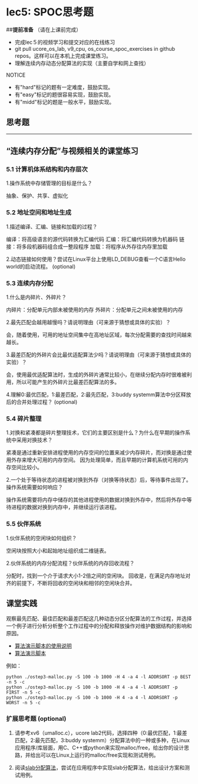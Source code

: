 # lec5: SPOC思考题

##**提前准备**
（请在上课前完成）

- 完成lec５的视频学习和提交对应的在线练习
- git pull ucore_os_lab, v9_cpu, os_course_spoc_exercises in github repos。这样可以在本机上完成课堂练习。
- 理解连续内存动态分配算法的实现（主要自学和网上查找）

NOTICE
- 有"hard"标记的题有一定难度，鼓励实现。
- 有"easy"标记的题很容易实现，鼓励实现。
- 有"midd"标记的题是一般水平，鼓励实现。


## 思考题
---

## “连续内存分配”与视频相关的课堂练习

### 5.1 计算机体系结构和内存层次

1.操作系统中存储管理的目标是什么？

抽象、保护、共享、虚拟化

### 5.2 地址空间和地址生成
1.描述编译、汇编、链接和加载的过程？

编译：将高级语言的源代码转换为汇编代码
汇编：将汇编代码转换为机器码
链接：将多段机器码组合成一整段程序
加载：将程序从外存往内存里加载

2.动态链接如何使用？尝试在Linux平台上使用LD_DEBUG查看一个C语言Hello world的启动流程。  (optional)



### 5.3 连续内存分配
1.什么是内碎片、外碎片？

内碎片：分配单元内部未被使用的内存
外碎片：分配单元之间未被使用的内存

2.最先匹配会越用越慢吗？请说明理由（可来源于猜想或具体的实验）？

会，随着使用，可用的地址空间集中在高地址区域，每次分配需要的查找时间越来越长。

3.最差匹配的外碎片会比最优适配算法少吗？请说明理由（可来源于猜想或具体的实验）？

会，使用最优适配算法时，生成的外碎片通常比较小，在继续分配内存时很难被利用，所以可能产生的外碎片比最差匹配算法的多。

4.理解0:最优匹配，1:最差匹配，2:最先匹配，3:buddy systemm算法中分区释放后的合并处理过程？ (optional)


### 5.4 碎片整理
1.对换和紧凑都是碎片整理技术，它们的主要区别是什么？为什么在早期的操作系统中采用对换技术？

紧凑是通过重新安排进程使用的内存空间的位置来减少内存碎片，而对换是通过使用外存来增大可用的内存空间。
因为处理简单，而且早期的计算机系统可用的内存空间比较小。

2.一个处于等待状态的进程被对换到外存（对换等待状态）后，等待事件出现了。操作系统需要如何响应？

操作系统需要将内存中储存的其他进程使用的数据对换到外存中，然后将外存中等待进程的数据对换到内存中，并继续运行该进程。

### 5.5 伙伴系统
1.伙伴系统的空闲块如何组织？

空闲块按照大小和起始地址组织成二维链表。

2.伙伴系统的内存分配流程？伙伴系统的内存回收流程？

分配时，找到一个介于请求大小1-2倍之间的空闲块。
回收是，在满足内存地址对齐的前提下，不断将回收的空闲块和相邻的空闲块合并。

## 课堂实践

观察最先匹配、最佳匹配和最差匹配这几种动态分区分配算法的工作过程，并选择一个例子进行分析分析整个工作过程中的分配和释放操作对维护数据结构的影响和原因。

  * [算法演示脚本的使用说明](https://github.com/chyyuu/os_tutorial_lab/blob/master/ostep/ostep3-malloc.md)
  * [算法演示脚本](https://github.com/chyyuu/os_tutorial_lab/blob/master/ostep/ostep3-malloc.py)

例如：
```
python ./ostep3-malloc.py -S 100 -b 1000 -H 4 -a 4 -l ADDRSORT -p BEST -n 5 -c
python ./ostep3-malloc.py -S 100 -b 1000 -H 4 -a 4 -l ADDRSORT -p FIRST -n 5 -c
python ./ostep3-malloc.py -S 100 -b 1000 -H 4 -a 4 -l ADDRSORT -p WORST -n 5 -c
```

### 扩展思考题 (optional)

1. 请参考xv6（umalloc.c），ucore lab2代码，选择四种（0:最优匹配，1:最差匹配，2:最先匹配，3:buddy systemm）分配算法中的一种或多种，在Linux应用程序/库层面，用C、C++或python来实现malloc/free，给出你的设计思路，并给出可以在Linux上运行的malloc/free实现和测试用例。


2. 阅读[slab分配算法](http://en.wikipedia.org/wiki/Slab_allocation)，尝试在应用程序中实现slab分配算法，给出设计方案和测试用例。
